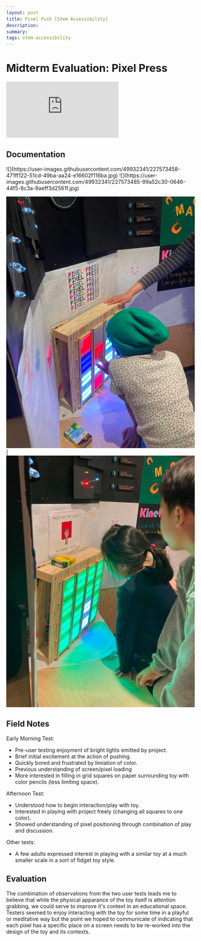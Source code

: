 ```yaml
---
layout: post
title: Pixel Push [Stem Accessibility]
description: 
summary: 
tags: stem-accessibility 
---
```

<h1>Midterm Evaluation: Pixel Press</h1>

<embed src="https://drive.google.com/file/d/1PO5e9zsJSHz-sbjmYFwNcctKwdOF2cX4/view">


<h2> Documentation </h2>
![](https://user-images.githubusercontent.com/49932341/227573458-471ff122-51cd-49ba-aa24-e16602f116ba.jpg)
![](https://user-images.githubusercontent.com/49932341/227573485-99a52c30-0646-44f5-8c3a-9aeff3d2561f.jpg)

 ![](https://raw.githubusercontent.com/ratemypraxis/itp/master/media/pixelPress1.jpg)  |  ![](https://raw.githubusercontent.com/ratemypraxis/itp/master/media/pixelPress2.jpg)

<h2> Field Notes </h2>

Early Morning Test:
- Pre-user testing enjoyment of bright lights emitted by project.
- Brief initial excitement at the action of pushing.
- Quickly bored and frustrated by limiation of color. 
- Previous understanding of screen/pixel loading
- More interested in filling in grid squares on paper surrounding toy with color pencils (less limiting space). 

Afternoon Test: 
- Understood how to begin interaction/play with toy.
- Interested in playing with project freely (changing all squares to one color).
- Showed understanding of pixel positioning through combination of play and discussion. 


Other tests:
- A few adults expressed interest in playing with a similar toy at a much smaller scale in a sort of fidget toy style. 

<h2> Evaluation </h2>

The combination of observations from the two user tests leads me to believe that while the physical apparance of the toy itself is attention grabbing, we 
could serve to improve it's context in an educational space. Testers seemed to enjoy interacting with the toy for some time in a playful or meditative 
way but the point we hoped to communicate of indicating that each pixel has a specific place on a screen needs to be re-worked into the design of the toy and its contexts.


